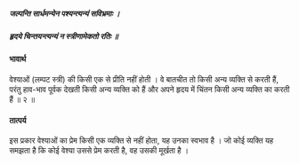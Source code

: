 ##### जल्पन्ति सार्धमन्येन पश्यन्त्यन्यं सविभ्रमाः ।
##### हृदये चिन्तयन्त्यन्यं न स्त्रीणामेकतो रतिः ॥

#### भावार्थ

वेश्याओं (लम्पट स्त्री) की किसी एक से प्रीति नहीं होती । वे बातचीत तो किसी अन्य व्यक्ति से करती हैं, परंतु हाव-भाव पूर्वक देखती किसी अन्य व्यक्ति को हैं और अपने हृदय में चिंतन किसी अन्य व्यक्ति का करती हैं ॥ २ ॥

#### तात्पर्य

इस प्रकार वेश्याओं का प्रेम किसी एक व्यक्ति से नहीं होता, यह उनका स्वभाव है । जो कोई व्यक्ति यह समझता है कि कोई वेश्या उससे प्रेम करती है, वह उसकी मूर्खता है ।